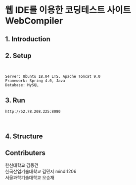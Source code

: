 # 웹 IDE를 이용한 코딩테스트 사이트 WebCompiler

## 1. Introduction


## 2. Setup

</br>
    
    Server: Ubuntu 18.04 LTS, Apache Tomcat 9.0
    Framework: Spring 4.0, Java
    Database: MySQL

## 3. Run
    http://52.78.208.225:8080

</br>

## 4. Structure



## Contributers

한신대학교 김동건 </br>
한국산업기술대학교 김민지 mindi1206</br>
서울과학기술대학교 오승재</br>